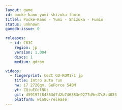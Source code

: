 ```yaml
---
layout: game
id: pocke-kano-yumi-shizuka-fumio
titlel: Pocke-Kano - Yumi - Shizuka - Fumio
status: unknown
gamedb-issue: 0

releases:
  - id: C63C
    region: jp
    version: 1.004
    discs: 1
    medium: gdrom

videos:
  - fingerprint: C63C GD-ROM1/1 jp
    title: Intro auto run
    hw: i7 2720qm, GeForce 540M
    yt: ZQiuEGelNUs
    git: d59197f84353d7d2b746383e9277d9ed7c8c4053
    platform: win86-release
---
```


